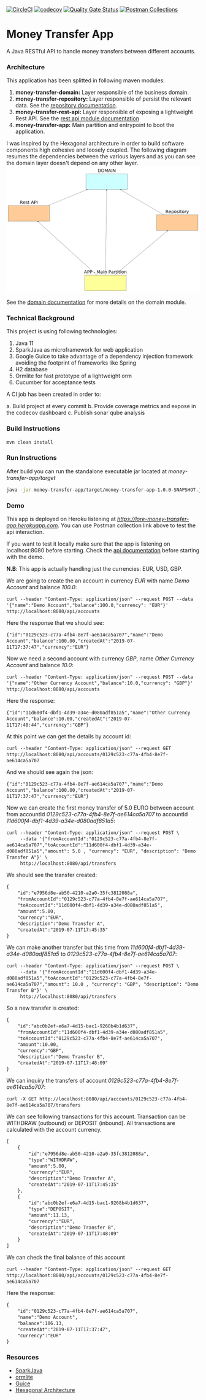 [![CircleCI](https://circleci.com/gh/lorenzomartino86/money-transfer-app.svg?style=svg)](https://circleci.com/gh/lorenzomartino86/money-transfer-app)
[![codecov](https://codecov.io/gh/lorenzomartino86/money-transfer-app/branch/master/graph/badge.svg)](https://codecov.io/gh/lorenzomartino86/money-transfer-app)
[![Quality Gate Status](https://sonarcloud.io/api/project_badges/measure?project=lorenzomartino86_money-transfer-app&metric=alert_status)](https://sonarcloud.io/dashboard?id=lorenzomartino86_money-transfer-app)
[![Postman Collections](https://run.pstmn.io/button.svg)](https://documenter.getpostman.com/view/598096/SVSGQWoG)

# Money Transfer App
A Java RESTful API to handle money transfers between different accounts.

### Architecture
This application has been splitted in following maven modules:

1. **money-transfer-domain:** Layer responsible of the business domain.
2. **money-transfer-repository:** Layer responsible of persist the relevant data. See the [repository documentation](money-transfer-repository/README.md).
3. **money-transfer-rest-api:** Layer responsible of exposing a lightweight Rest API. See the [rest api module documentation](money-transfer-rest-api/README.md)
4. **money-transfer-app:** Main partition and entrypoint to boot the application.

I was inspired by the Hexagonal architecture in order to build software components high cohesive and loosely coupled. 
The following diagram resumes the dependencies between the various layers and as you can see the domain layer doesn't depend on any other layer.
![alt text](money-transfer-domain/design/high-level-arch.png)

See the [domain documentation](money-transfer-domain/README.md) for more details on the domain module.

### Technical Background

This project is using following technologies:

1. Java 11
2. SparkJava as microframework for web application
3. Google Guice to take advantage of a dependency injection framework avoiding the footprint of frameworks like Spring
4. H2 database
5. Ormlite for fast prototype of a lightweight orm
6. Cucumber for acceptance tests 

A CI job has been created in order to:

a. Build project at every commit
b. Provide coverage metrics and expose in the codecov dashboard
c. Publish sonar qube analysis

### Build Instructions
```sh
mvn clean install
```

### Run Instructions
After build you can run the standalone executable jar located at *money-transfer-app/target*
```sh
java -jar money-transfer-app/target/money-transfer-app-1.0.0-SNAPSHOT.jar
```

### Demo
This app is deployed on Heroku listening at *https://lore-money-transfer-app.herokuapp.com*. You can use Postman collection link above to test the api interaction.

If you want to test it locally make sure that the app is listening on localhost:8080 before starting. Check the [api documentation](money-transfer-rest-api/README.md) before starting with the demo.

**N.B**: This app is actually handling just the currencies: EUR, USD, GBP.

We are going to create the an account in currency *EUR* with name *Demo Account* and balance *100.0*:

    curl --header "Content-Type: application/json" --request POST --data '{"name":"Demo Account","balance":100.0,"currency": "EUR"}' http://localhost:8080/api/accounts
 
Here the response that we should see:

    {"id":"0129c523-c77a-4fb4-8e7f-ae614ca5a707","name":"Demo Account","balance":100.00,"createdAt":"2019-07-11T17:37:47","currency":"EUR"}
    
Now we need a second account with currency *GBP*, name *Other Currency Account* and balance *10.0*: 

    curl --header "Content-Type: application/json" --request POST --data '{"name":"Other Currency Account","balance":10.0,"currency": "GBP"}' http://localhost:8080/api/accounts
    
Here the response:

    {"id":"11d600f4-dbf1-4d39-a34e-d080adf851a5","name":"Other Currency Account","balance":10.00,"createdAt":"2019-07-11T17:40:44","currency":"GBP"}
    
At this point we can get the details by account id:

    curl --header "Content-Type: application/json" --request GET http://localhost:8080/api/accounts/0129c523-c77a-4fb4-8e7f-ae614ca5a707
    
And we should see again the json:

    {"id":"0129c523-c77a-4fb4-8e7f-ae614ca5a707","name":"Demo Account","balance":100.00,"createdAt":"2019-07-11T17:37:47","currency":"EUR"}
    
Now we can create the first money transfer of 5.0 EURO between account from accountId *0129c523-c77a-4fb4-8e7f-ae614ca5a707* to accountId *11d600f4-dbf1-4d39-a34e-d080adf851a5*:

    curl --header "Content-Type: application/json" --request POST \
         --data '{"fromAccountId":"0129c523-c77a-4fb4-8e7f-ae614ca5a707","toAccountId":"11d600f4-dbf1-4d39-a34e-d080adf851a5","amount": 5.0 , "currency": "EUR", "description": "Demo Transfer A"}' \
         http://localhost:8080/api/transfers
    
We should see the transfer created:

    {
        "id":"e7956d8e-ab50-4210-a2a0-35fc3812088a",
        "fromAccountId":"0129c523-c77a-4fb4-8e7f-ae614ca5a707",
        "toAccountId":"11d600f4-dbf1-4d39-a34e-d080adf851a5",
        "amount":5.00,
        "currency":"EUR",
        "description":"Demo Transfer A",
        "createdAt":"2019-07-11T17:45:35"
    }
    
We can make another transfer but this time from *11d600f4-dbf1-4d39-a34e-d080adf851a5* to *0129c523-c77a-4fb4-8e7f-ae614ca5a707*:

    curl --header "Content-Type: application/json" --request POST \
         --data '{"fromAccountId":"11d600f4-dbf1-4d39-a34e-d080adf851a5","toAccountId":"0129c523-c77a-4fb4-8e7f-ae614ca5a707","amount": 10.0 , "currency": "GBP", "description": "Demo Transfer B"}' \
         http://localhost:8080/api/transfers

So a new transfer is created:

    {
        "id":"abc0b2ef-e6a7-4d15-bac1-9268b4b1d637",
        "fromAccountId":"11d600f4-dbf1-4d39-a34e-d080adf851a5",
        "toAccountId":"0129c523-c77a-4fb4-8e7f-ae614ca5a707",
        "amount":10.00,
        "currency":"GBP",
        "description":"Demo Transfer B",
        "createdAt":"2019-07-11T17:48:09"
    }
    
We can inquiry the transfers of account *0129c523-c77a-4fb4-8e7f-ae614ca5a707*:

    curl -X GET http://localhost:8080/api/accounts/0129c523-c77a-4fb4-8e7f-ae614ca5a707/transfers

We can see following transactions for this account. Transaction can be WITHDRAW (outbound) or DEPOSIT (inbound).
All transactions are calculated with the account currency.

    [
        {
            "id":"e7956d8e-ab50-4210-a2a0-35fc3812088a",
            "type":"WITHDRAW",
            "amount":5.00,
            "currency":"EUR",
            "description":"Demo Transfer A",
            "createdAt":"2019-07-11T17:45:35"
        },
        {
            "id":"abc0b2ef-e6a7-4d15-bac1-9268b4b1d637",
            "type":"DEPOSIT",
            "amount":11.13,
            "currency":"EUR",
            "description":"Demo Transfer B",
            "createdAt":"2019-07-11T17:48:09"
        }
    ] 

We can check the final balance of this account

    curl --header "Content-Type: application/json" --request GET http://localhost:8080/api/accounts/0129c523-c77a-4fb4-8e7f-ae614ca5a707

Here the response:

    {
        "id":"0129c523-c77a-4fb4-8e7f-ae614ca5a707",
        "name":"Demo Account",
        "balance":106.13,
        "createdAt":"2019-07-11T17:37:47",
        "currency":"EUR"
    }

### Resources
- [SparkJava](http://sparkjava.com/)
- [ormlite](http://ormlite.com/)
- [Guice](https://github.com/google/guice)
- [Hexagonal Architecture](https://dzone.com/articles/writing-a-microservice-in-golang-which-communicate)